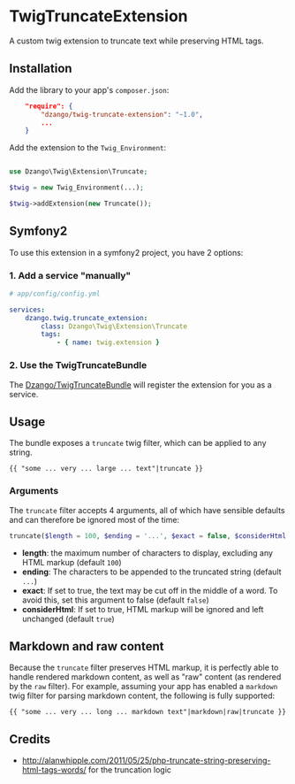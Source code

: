 TwigTruncateExtension
=====================

A custom twig extension to truncate text while preserving HTML tags.

Installation
------------

Add the library to your app's `composer.json`:

```json
    "require": {
        "dzango/twig-truncate-extension": "~1.0",
        ...
    }

```

Add the extension to the `Twig_Environment`:

```php

use Dzango\Twig\Extension\Truncate;

$twig = new Twig_Environment(...);

$twig->addExtension(new Truncate());
```

Symfony2
--------

To use this extension in a symfony2 project, you have 2 options:

### 1. Add a service "manually"

```yaml
# app/config/config.yml

services:
    dzango.twig.truncate_extension:
        class: Dzango\Twig\Extension\Truncate
        tags:
            - { name: twig.extension }
```

### 2. Use the TwigTruncateBundle

The [Dzango/TwigTruncateBundle](https://github.com/dzango/TwigTruncateBundle) will register the extension for you as a service.

Usage
-----

The bundle exposes a `truncate` twig filter, which can be applied to any string.

```twig
{{ "some ... very ... large ... text"|truncate }}
```

### Arguments

The `truncate` filter accepts 4 arguments, all of which have sensible defaults and can therefore be ignored most of the time:

```php
truncate($length = 100, $ending = '...', $exact = false, $considerHtml = true)
```

* **length**: the maximum number of characters to display, excluding any HTML markup (default `100`)
* **ending**: The characters to be appended to the truncated string (default `...`)
* **exact**: If set to true, the text may be cut off in the middle of a word. To avoid this, set this argument to false (default `false`)
* **considerHtml**: If set to true, HTML markup will be ignored and left unchanged (default `true`)

Markdown and raw content
------------------------

Because the `truncate` filter preserves HTML markup, it is perfectly able to handle rendered markdown content, as well as "raw" content (as rendered by the `raw` filter). For example, assuming your app has enabled a `markdown` twig filter for parsing markdown content, the following is fully supported:

```twig
{{ "some ... very ... long ... markdown text"|markdown|raw|truncate }}
```

Credits
-------

 * http://alanwhipple.com/2011/05/25/php-truncate-string-preserving-html-tags-words/ for the truncation logic
